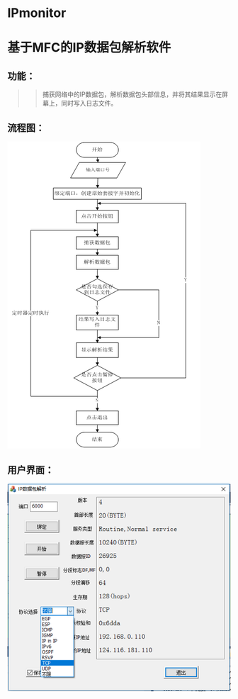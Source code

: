 # IPmonitor
基于MFC的IP数据包解析软件
==
## 功能：
>>捕获网络中的IP数据包，解析数据包头部信息，并将其结果显示在屏幕上，同时写入日志文件。

## 流程图：

![flowchart](https://github.com/1326670425/IPmonitor/blob/master/img/flowchart.png)

## 用户界面：

![UI](https://github.com/1326670425/IPmonitor/blob/master/img/UI.png)
